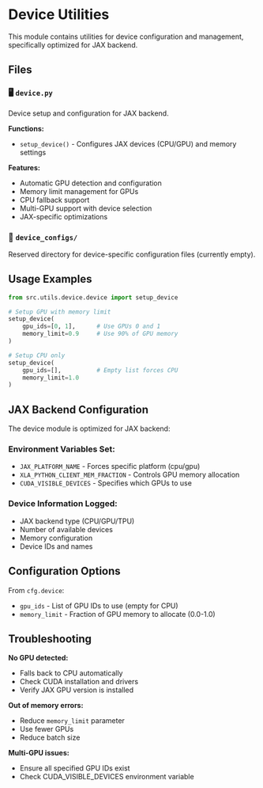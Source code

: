 # Device Utilities

This module contains utilities for device configuration and management, specifically optimized for JAX backend.

## Files

### 🖥️ `device.py`
Device setup and configuration for JAX backend.

**Functions:**
- `setup_device()` - Configures JAX devices (CPU/GPU) and memory settings

**Features:**
- Automatic GPU detection and configuration
- Memory limit management for GPUs
- CPU fallback support
- Multi-GPU support with device selection
- JAX-specific optimizations

### 📁 `device_configs/`
Reserved directory for device-specific configuration files (currently empty).

## Usage Examples

```python
from src.utils.device.device import setup_device

# Setup GPU with memory limit
setup_device(
    gpu_ids=[0, 1],      # Use GPUs 0 and 1
    memory_limit=0.9     # Use 90% of GPU memory
)

# Setup CPU only
setup_device(
    gpu_ids=[],          # Empty list forces CPU
    memory_limit=1.0
)
```

## JAX Backend Configuration

The device module is optimized for JAX backend:

### Environment Variables Set:
- `JAX_PLATFORM_NAME` - Forces specific platform (cpu/gpu)
- `XLA_PYTHON_CLIENT_MEM_FRACTION` - Controls GPU memory allocation
- `CUDA_VISIBLE_DEVICES` - Specifies which GPUs to use

### Device Information Logged:
- JAX backend type (CPU/GPU/TPU)
- Number of available devices
- Memory configuration
- Device IDs and names

## Configuration Options

From `cfg.device`:
- `gpu_ids` - List of GPU IDs to use (empty for CPU)
- `memory_limit` - Fraction of GPU memory to allocate (0.0-1.0)

## Troubleshooting

**No GPU detected:**
- Falls back to CPU automatically
- Check CUDA installation and drivers
- Verify JAX GPU version is installed

**Out of memory errors:**
- Reduce `memory_limit` parameter
- Use fewer GPUs
- Reduce batch size

**Multi-GPU issues:**
- Ensure all specified GPU IDs exist
- Check CUDA_VISIBLE_DEVICES environment variable